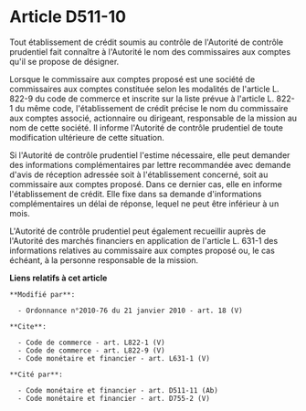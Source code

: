 # Article D511-10

Tout établissement de crédit soumis au contrôle de l'Autorité de contrôle prudentiel fait connaître à l'Autorité le nom des
commissaires aux comptes qu'il se propose de désigner. 

Lorsque le commissaire aux comptes proposé est une société de commissaires aux comptes constituée selon les modalités de
l'article L. 822-9 du code de commerce et inscrite sur la liste prévue à l'article L. 822-1 du même code, l'établissement de
crédit précise le nom du commissaire aux comptes associé, actionnaire ou dirigeant, responsable de la mission au nom de cette
société. Il informe l'Autorité de contrôle prudentiel de toute modification ultérieure de cette situation. 

Si l'Autorité de contrôle prudentiel l'estime nécessaire, elle peut demander des informations complémentaires par lettre
recommandée avec demande d'avis de réception adressée soit à l'établissement concerné, soit au commissaire aux comptes
proposé. Dans ce dernier cas, elle en informe l'établissement de crédit. Elle fixe dans sa demande d'informations
complémentaires un délai de réponse, lequel ne peut être inférieur à un mois. 

L'Autorité de contrôle prudentiel peut également recueillir auprès de l'Autorité des marchés financiers en application de
l'article L. 631-1 des informations relatives au commissaire aux comptes proposé ou, le cas échéant, à la personne
responsable de la mission.

**Liens relatifs à cet article**

	**Modifié par**:

	  - Ordonnance n°2010-76 du 21 janvier 2010 - art. 18 (V)

	**Cite**:

	  - Code de commerce - art. L822-1 (V)
	  - Code de commerce - art. L822-9 (V)
	  - Code monétaire et financier - art. L631-1 (V)

	**Cité par**:

	  - Code monétaire et financier - art. D511-11 (Ab)
	  - Code monétaire et financier - art. D755-2 (V)
